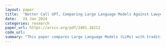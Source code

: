 ```yaml
---
layout: paper
title:  "Better Call GPT, Comparing Large Language Models Against Lawyers"
date:   24 Jan 2024
categories: research
paper_url: https://arxiv.org/pdf/2401.16212
code_url: 
summary: "This paper compares Large Language Models (LLMs) with traditional legal contract reviewers—Junior Lawyers and Legal Process Outsourcers (LPOs). It evaluates whether LLMs outperform humans in accuracy, speed, and cost-efficiency during contract review. Empirical analysis benchmarks LLMs against a ground truth set by Senior Lawyers, revealing that advanced models match or exceed human accuracy in identifying legal issues. LLMs complete reviews in seconds, vastly outpacing the hours required by humans. Cost-wise, LLMs achieve a 99.97 percent reduction compared to traditional methods. These findings indicate a transformative shift in legal practice, with LLMs enhancing the accessibility and efficiency of legal services. The research suggests that LLM dominance in legal contract review challenges the status quo, necessitating a reimagined future for legal workflows."
---
```


